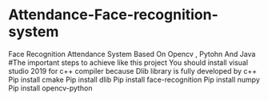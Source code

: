 # Attendance-Face-recognition-system
Face Recognition Attendance System Based On Opencv , Pytohn And Java
#The important steps to achieve like this project 
You should  install visual studio 2019 for c++ compiler because Dlib library is fully developed by c++
Pip install cmake
Pip install dlib
Pip install face-recognition
Pip install numpy
Pip install opencv-python 
